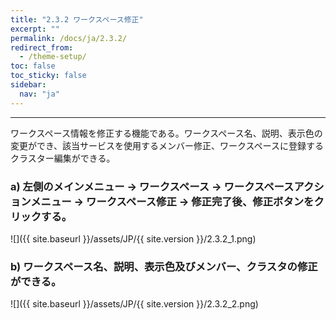 ```yaml
---
title: "2.3.2 ワークスペース修正"
excerpt: ""
permalink: /docs/ja/2.3.2/
redirect_from:
  - /theme-setup/
toc: false
toc_sticky: false
sidebar:
  nav: "ja"
---
```


---
ワークスペース情報を修正する機能である。ワークスペース名、説明、表示色の変更ができ、該当サービスを使用するメンバー修正、ワークスペースに登録するクラスター編集ができる。

### a\) 左側のメインメニュー → ワークスペース → ワークスペースアクションメニュー → ワークスペース修正 → 修正完了後、修正ボタンをクリックする。
![]({{ site.baseurl }}/assets/JP/{{ site.version }}/2.3.2_1.png)

### b\) ワークスペース名、説明、表示色及びメンバー、クラスタの修正ができる。
![]({{ site.baseurl }}/assets/JP/{{ site.version }}/2.3.2_2.png)
